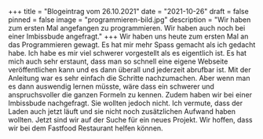 +++
title = "Blogeintrag vom 26.10.2021"
date = "2021-10-26"
draft = false
pinned = false
image = "programmieren-bild.jpg"
description = "Wir haben zum ersten Mal angefangen zu programmieren. Wir haben auch noch bei einer Imbissbude angefragt."
+++
Wir haben uns heute zum ersten Mal an das Programmieren gewagt. Es hat mir mehr Spass gemacht als ich gedacht habe. Ich habe es mir viel schwerer vorgestellt als es eigentlich ist. Es hat mich auch sehr erstaunt, dass man so schnell eine eigene Webseite veröffentlichen kann und es dann überall und jederzeit abrufbar ist. Mit der Anleitung war es sehr einfach die Schritte nachzumachen. Aber wenn man es dann auswendig lernen müsste, wäre dass ein schwerer und anspruchsvoller die ganzen Formeln zu kennen. Zudem haben wir bei einer Imbissbude nachgefragt. Sie wollten jedoch nicht. Ich vermute, dass der Laden auch jetzt läuft und sie nicht noch zusätzlichen Aufwand haben wollten. Jetzt sind wir auf der Suche für ein neues Projekt. Wir hoffen, dass wir bei dem Fastfood Restaurant helfen können.